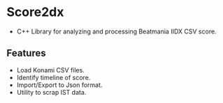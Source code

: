 # Score2dx

- C++ Library for analyzing and processing Beatmania IIDX CSV score.

## Features

- Load Konami CSV files.
- Identify timeline of score.
- Import/Export to Json format.
- Utility to scrap IST data.
